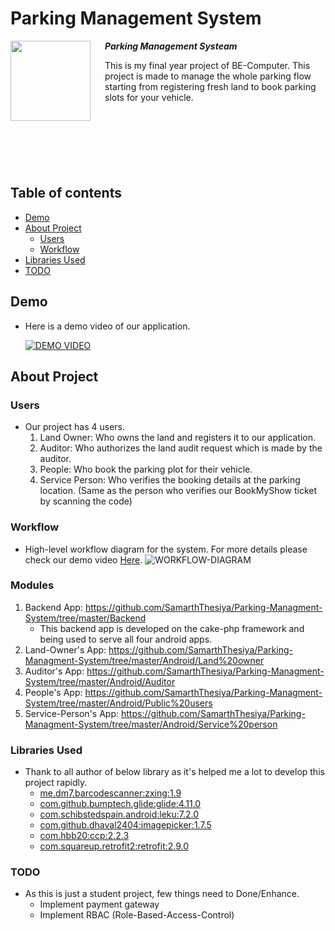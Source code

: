 # Parking Management System

<img src="https://drive.google.com/uc?export=view&id=12Yhcl35EdrRlM6qstVg55CnOtW_xFRAD" align="left" height="128px" />
<img align="left" width="0" height="128px" hspace="10" />

<div style="display:block; height: 168px;">
<b><i>Parking Management Systeam</i></b>

This is my final year project of BE-Computer. This project is made to manage the whole parking flow starting from registering fresh land to book parking slots for your vehicle.
</div>

<br/>
<br/>

## Table of contents
* [Demo](#Demo)
* [About Project](#About-Project)
    * [Users](#Users)
    * [Workflow](#Workflow)
* [Libraries Used](#Libraries-Used)
* [TODO](#TODO)

## Demo
* Here is a demo video of our application.

  [![DEMO VIDEO](https://drive.google.com/uc?export=view&id=1N-iXcvZjzhT3lJpF-TZR8WIx6u7MXRtI)](https://www.youtube.com/watch?v=Hdt099NOA8M)

## About Project
### Users
*   Our project has 4 users.
    1. Land Owner: Who owns the land and registers it to our application.
    2. Auditor: Who authorizes the land audit request which is made by the auditor.
    3. People: Who book the parking plot for their vehicle.
    4. Service Person: Who verifies the booking details at the parking location. (Same as the person who verifies our BookMyShow ticket by scanning the code)

### Workflow
* High-level workflow diagram for the system. For more details please check our demo video [Here](#Demo).
  ![WORKFLOW-DIAGRAM](https://drive.google.com/uc?export=view&id=1tUnTtRkU3ZZ_mQCPKY6KCXna6Vk73GqY)

### Modules
1. Backend App: https://github.com/SamarthThesiya/Parking-Managment-System/tree/master/Backend
    * This backend app is developed on the cake-php framework and being used to serve all four android apps.
2. Land-Owner's App: https://github.com/SamarthThesiya/Parking-Managment-System/tree/master/Android/Land%20owner
3. Auditor's App: https://github.com/SamarthThesiya/Parking-Managment-System/tree/master/Android/Auditor
4. People's App: https://github.com/SamarthThesiya/Parking-Managment-System/tree/master/Android/Public%20users
4. Service-Person's App: https://github.com/SamarthThesiya/Parking-Managment-System/tree/master/Android/Service%20person


### Libraries Used
* Thank to all author of below library as it's helped me a lot to develop this project rapidly.
    * [me.dm7.barcodescanner:zxing:1.9](https://github.com/dm77/barcodescanner)
    * [com.github.bumptech.glide:glide:4.11.0](https://github.com/bumptech/glide)
    * [com.schibstedspain.android:leku:7.2.0](https://github.com/AdevintaSpain/Leku)
    * [com.github.dhaval2404:imagepicker:1.7.5](https://github.com/Dhaval2404/ImagePicker)
    * [com.hbb20:ccp:2.2.3](https://github.com/hbb20/CountryCodePickerProject)
    * [com.squareup.retrofit2:retrofit:2.9.0](https://github.com/square/retrofit)

### TODO
* As this is just a student project, few things need to Done/Enhance.
    * Implement payment gateway
    * Implement RBAC (Role-Based-Access-Control)

